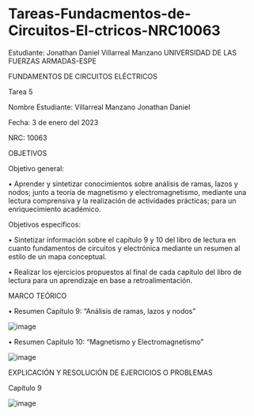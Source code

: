 # Tareas-Fundacmentos-de-Circuitos-El-ctricos-NRC10063
Estudiante: Jonathan Daniel Villarreal Manzano
UNIVERSIDAD DE LAS FUERZAS ARMADAS-ESPE

FUNDAMENTOS DE CIRCUITOS ELÉCTRICOS	

Tarea 5

Nombre Estudiante: Villarreal Manzano Jonathan Daniel

Fecha: 3 de enero del 2023

NRC: 10063

OBJETIVOS

Objetivo general:

•	     Aprender y sintetizar conocimientos sobre análisis de ramas, lazos y nodos; junto a teoría de magnetismo y electromagnetismo,
mediante una lectura comprensiva y la realización de actividades prácticas; para un enriquecimiento académico. 

Objetivos específicos:

•	     Sintetizar información sobre el capítulo 9 y 10 del libro de lectura en cuanto fundamentos de circuitos y electrónica mediante
un resumen al estilo de un mapa conceptual.  

•	     Realizar los ejercicios propuestos al final de cada capítulo del libro de lectura para un aprendizaje en base a retroalimentación. 

MARCO TEÓRICO

•	Resumen Capítulo 9: “Análisis de ramas, lazos y nodos”

![image](https://user-images.githubusercontent.com/116780175/210378573-4760baf4-75a1-4dae-bdb3-8f1af91d4247.png)

•	Resumen Capítulo 10: “Magnetismo y Electromagnetismo”

![image](https://user-images.githubusercontent.com/116780175/210379183-d349a5e3-c900-4d59-beab-3c2cc92664db.png)

EXPLICACIÓN Y RESOLUCIÓN DE EJERCICIOS O PROBLEMAS

Capítulo 9

![image](https://user-images.githubusercontent.com/116780175/210379395-1e50ab77-be06-4c09-a650-4a604b9256a0.png)



